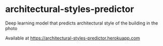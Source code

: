 # architectural-styles-predictor
Deep learning model that predicts architectural style of the building in the photo

Available at https://architectural-styles-predictor.herokuapp.com
